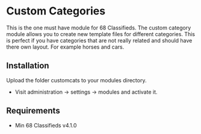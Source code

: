 # Custom Categories

This is the one must have module for 68 Classifieds. The custom category module allows you to create new template files for different categories. This is 
perfect if you have categories that are not really related and should have there own layout. For example horses and cars.

## Installation

Upload the folder customcats to your modules directory. 

 * Visit administration -> settings -> modules and activate it. 

## Requirements 

 * Min 68 Classifieds v4.1.0 
